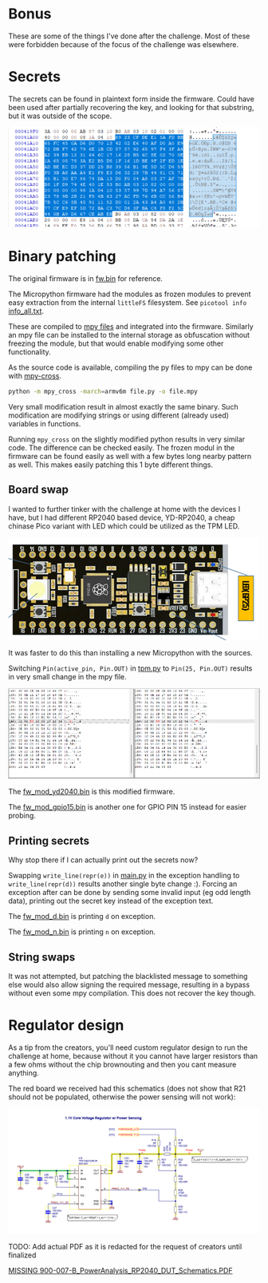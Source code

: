 # Bonus

These are some of the things I've done after the challenge. Most of these were forbidden because of the focus of the challenge was elsewhere. 

# Secrets

The secrets can be found in plaintext form inside the firmware. Could have been used after partially recovering the key, and looking for that substring, but it was outside of the scope.

![](screenshots/30.png)

# Binary patching

The original firmware is in [fw.bin](bonus/fw.bin) for reference.

The Micropython firmware had the modules as frozen modules to prevent easy extraction from the internal `littleFS` filesystem. See `picotool info` [info_all.txt](bonus/info_all.txt).

These are compiled to [mpy files](https://docs.micropython.org/en/latest/reference/mpyfiles.html) and integrated into the firmware. Similarly an mpy file can be installed to the internal storage as obfuscation without freezing the module, but that would enable modifying some other functionality.

As the source code is available, compiling the py files to mpy can be done with [mpy-cross](https://github.com/micropython/micropython/blob/master/mpy-cross/).

```bash
python -m mpy_cross -march=armv6m file.py -o file.mpy
```

Very small modification result in almost exactly the same binary. Such modification are modifying strings or using different (already used) variables in functions.

Running `mpy_cross` on the slightly modified python results in very similar code. The difference can be checked easily. The frozen modul in the firmware can be found easily as well with a few bytes long nearby pattern as well. This makes easily patching this 1 byte different things.

## Board swap
I wanted to further tinker with the challenge at home with the devices I have, but I had different RP2040 based device, YD-RP2040, a cheap chinase Pico variant with LED which could be utilized as the TPM LED. 

![](screenshots/31.png)

It was faster to do this than installing a new Micropython with the sources.

Switching `Pin(active_pin, Pin.OUT)` in [tpm.py](bonus/tpm.py) to `Pin(25, Pin.OUT)` results in very small change in the mpy file.

![](screenshots/32.png)

The [fw_mod_yd2040.bin](bonus/fw_mod_yd2040.bin) is this modified firmware.

The [fw_mod_gpio15.bin](bonus/fw_mod_gpio15.bin) is another one for GPIO PIN 15 instead for easier probing.

## Printing secrets
Why stop there if I can actually print out the secrets now?

Swapping `write_line(repr(e))` in [main.py](bonus/main.py) in the exception handling to `write_line(repr(d))` results another single byte change :). Forcing an exception after can be done by sending some invalid input (eg odd length data), printing out the secret key instead of the exception text.

The [fw_mod_d.bin](bonus/fw_mod_d.bin) is printing `d` on exception.

The [fw_mod_n.bin](bonus/fw_mod_n.bin) is printing `n` on exception.


## String swaps
It was not attempted, but patching the blacklisted message to something else would also allow signing the required message, resulting in a bypass without even some mpy compilation. This does not recover the key though.

# Regulator design
As a tip from the creators, you'll need custom regulator design to run the challenge at home, because without it you cannot have larger resistors than a few ohms without the chip brownouting and then you cant measure anything.


The red board we received had this schematics (does not show that R21 should not be populated, otherwise the power sensing will not work): 

![](screenshots/33.png)

TODO: Add actual PDF as it is redacted for the request of creators until finalized

[MISSING 900-007-B_PowerAnalysis_RP2040_DUT_Schematics.PDF](bonus/900-007-B_PowerAnalysis_RP2040_DUT_Schematics.PDF)

